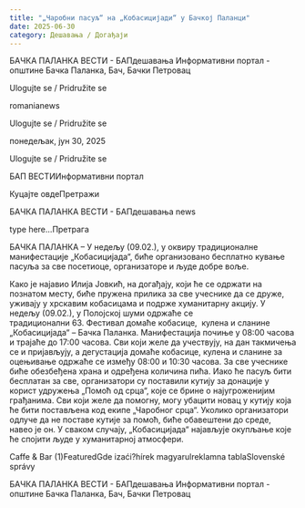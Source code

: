 ```yaml
---
title: "„Чаробни пасуљ“ на „Кобасицијади“ у Бачкој Паланци"
date: 2025-06-30
category: Дешавања / Догађаји
---
```


БАЧКА ПАЛАНКА ВЕСТИ - БАПдешавања Информативни портал - општине Бачка Паланка, Бач, Бачки Петровац

Ulogujte se / Pridružite se

romanianews

Ulogujte se / Pridružite se

понедељак, јун 30, 2025

Ulogujte se / Pridružite se

БАП ВЕСТИИнформативни портал

Куцајте овдеПретражи

БАЧКА ПАЛАНКА ВЕСТИ - БАПдешавања news

type here...Претрага

БАЧКА ПАЛАНКА – У недељу (09.02.), у оквиру традиционалне манифестације „Кобасицијада“, биће организовано бесплатно кување пасуља за све посетиоце, организаторе и људе добре воље.

Како је најавио Илија Јовкић, на догађају, који ће се одржати на познатом месту, биће пружена прилика за све учеснике да се друже, уживају у хрскавим кобасицама и подрже хуманитарну акцију.
У недељу (09.02.), у Полојској шуми одржаће се традиционални 63. Фестивал домаће кобасице,  кулена и сланине „Кобасицијада“ – Бачка Паланка. Манифестација почиње у 08:00 часова и трајаће до 17:00 часова. Сви који желе да учествују, на дан такмичења се и пријављују, а дегустација домаће кобасице, кулена и сланине за оцењивање одржаће се између 08:00 и 10:30 часова. За све учеснике биће обезбеђена храна и одређена количина пића.
Иако ће пасуљ бити бесплатан за све, организатори су поставили кутију за донације у корист удружења „Помоћ од срца“, које се брине о најугроженијим грађанима. Сви који желе да помогну, могу убацити новац у кутију која ће бити постављена код екипе „Чаробног срца“. Уколико организатори одлуче да не поставе кутије за помоћ, биће обавештени до среде, навео је он. У сваком случају, „Кобасицијада“ најављује окупљање које ће спојити људе у хуманитарној атмосфери.

Caffe & Bar (1)FeaturedGde izaći?hírek magyarulreklamna tablaSlovenské správy

БАЧКА ПАЛАНКА ВЕСТИ - БАПдешавања Информативни портал - општине Бачка Паланка, Бач, Бачки Петровац
